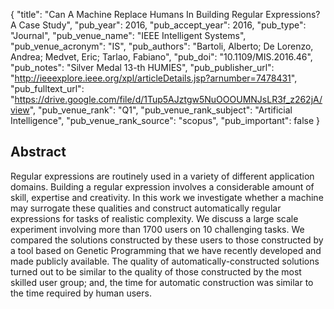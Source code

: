 {
  "title": "Can A Machine Replace Humans In Building Regular Expressions? A Case Study",
  "pub_year": 2016,
  "pub_accept_year": 2016,
  "pub_type": "Journal",
  "pub_venue_name": "IEEE Intelligent Systems",
  "pub_venue_acronym": "IS",
  "pub_authors": "Bartoli, Alberto; De Lorenzo, Andrea; Medvet, Eric; Tarlao, Fabiano",
  "pub_doi": "10.1109/MIS.2016.46",
  "pub_notes": "Silver Medal 13-th HUMIES",
  "pub_publisher_url": "http://ieeexplore.ieee.org/xpl/articleDetails.jsp?arnumber=7478431",
  "pub_fulltext_url": "https://drive.google.com/file/d/1Tup5AJztgw5NuOOOUMNJsLR3f_z262jA/view",
  "pub_venue_rank": "Q1",
  "pub_venue_rank_subject": "Artificial Intelligence",
  "pub_venue_rank_source": "scopus",
  "pub_important": false
}

## Abstract
Regular expressions are routinely used in a variety of different application domains. Building a regular expression involves a considerable amount of skill, expertise and creativity. In this work we investigate whether a machine may surrogate these qualities and construct automatically regular expressions for tasks of realistic complexity. We discuss a large scale experiment involving more than 1700 users on 10 challenging tasks. We compared the solutions constructed by these users to those constructed by a tool based on Genetic Programming that we have recently developed and made publicly available. The quality of automatically-constructed solutions turned out to be similar to the quality of those constructed by the most skilled user group; and, the time for automatic construction was similar to the time required by human users.
